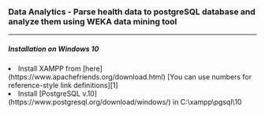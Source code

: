 <h3>Data Analytics - Parse health data to postgreSQL database and analyze them using WEKA data mining tool</h3>
<hr>
<h5>Installation on Windows 10</h5>
<li>Install XAMPP from [here](https://www.apachefriends.org/download.html) [You can use numbers for reference-style link definitions][1]
<li>Install [PostgreSQL v.10](https://www.postgresql.org/download/windows/) in C:\xampp\pgsql\10


[1]: https://www.apachefriends.org/download.html
